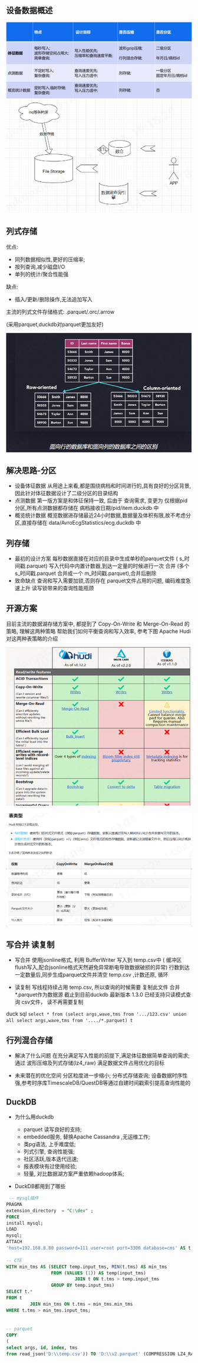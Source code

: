 ## 设备数据概述

![img.png](.images/gh76896.png)
![img_1.png](.images/gh55435.png)

## 列式存储

优点:

- 同列数据相似性,更好的压缩率;
- 按列查询,减少磁盘I/O
- 单列的统计/聚合性能强

缺点:

- 插入/更新/删除操作,无法追加写入

主流的列式文件存储格式:
.parquet/.orc/.arrow

(采用parquet,duckdb对parquet更加友好)

![img_2.png](.images/gh677567.png)

## 解决思路-分区

- 设备体征数据
  从用途上来看,都是围绕病档和时间进行的,具有良好的分区背景,因此针对体征数据设计了二级分区的目录结构
- 点测数据
  第一版方案是和体征保持一致, 后由于 查询需求, 变更为 仅根据pid 分区,所有点测数据都存储在 病档接收日期/pid/item.duckdb 中
- 概览统计数据
  概览数据进存储最近24小时数据,数据量及体积有限,故不考虑分区,直接存储在 data/AvroEcgStatistics/ecg.duckdb 中

## 列存储

- 最初的设计方案
  每秒数据直接在对应的目录中生成单秒的parquet文件  ( s_时间戳.parquet)
  写入代码中内置计数器,到达一定量的时候进行一次 合并 (多个 s_时间戳.parquet 合并成一个 m_时间戳.parquet),合并后删除
- 致命缺点
  查询和写入需要加锁,否则存在 parquet文件占用的问题, 编码难度急速上升
  读写锁带来的查询性能瓶颈

## 开源方案

目前主流的数据湖存储方案中, 都提到了 Copy-On-Write 和 Merge-On-Read 的策略, 理解这两种策略
帮助我们如何平衡查询和写入效率, 参考下图 Apache Hudi 对这两种表策略的介绍

![img_2.png](.images/gh452342.png)

![img_1.png](.images/gh5456456.png)

## 写合并 读复制

- 写合并
  使用jsonline格式, 利用 BufferWriter 写入到 temp.csv中 (
  缓冲区flush写入,配合jsonline格式天然避免异常断电导致数据破损的异常)
  行数到达一定数量后,同步生成parquet文件并清空 temp.csv ,计数还原, 循环

- 读复制
  写线程持续占用 temp.csv, 所以查询的时候需要 复制此文件 合并 *.parquet作为数据源
  截止到目前duckdb 最新版本 1.3.0 已经支持只读模式查询 csv文件， 读不再需要复制

duck sql
`select * from (select args,wave,tms from '.../123.csv' union all select args,wave,tms from '..../*.parquet) t`

## 行列混合存储

- 解决了什么问题
  在充分满足写入性能的前提下,满足体征数据简单查询的需求;
  通过 波形压缩及列式存储(lz4_raw) 满足数据文件占用优化的目标

- 未来潜在的优化空间
  分区粒度进一步缩小;
  分布式存储查询;
  设备数据时序性强,参考时序库TimescaleDB/QuestDB等通过自建时间戳索引提高查询性能的

## DuckDB

- 为什么用duckdb
    - parquet 读写良好的支持;
    - embedded服务, 替换Apache Cassandra ,无运维工作;
    - 类pg语法, 上手难度低;
    - 列式引擎, 查询性能强;
    - 社区活跃,版本迭代迅速;
    - 报表模块有过使用经验;
    - 轻量, 对比数据湖方案严重依赖hadoop体系;

- DuckDB都用到了哪些

```sql
 -- mysql插件
PRAGMA
extension_directory  = "C:\dev" ;
FORCE
install mysql;
LOAD
mysql;
ATTACH
'host=192.168.8.80 password=111 user=root port=3306 database=cms' AS t (TYPE mysql);

-- CTE
WITH min_tms AS (SELECT temp.input_tms, MIN(t.tms) AS min_tms
                 FROM (VALUES (1)) AS temp(input_tms)
                          JOIN t ON t.tms > temp.input_tms
                 GROUP BY temp.input_tms)
SELECT t.*
FROM t
         JOIN min_tms ON t.tms = min_tms.min_tms
WHERE t.tms > min_tms.input_tms;


-- parquet
COPY
(
select args, id, index, tms
from read_json('D:\\temp.csv')) TO 'D:\\v2.parquet' (COMPRESSION LZ4_RAW, PARQUET_VERSION V2);

``` 